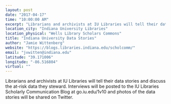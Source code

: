```yaml
---
layout: post
date: "2017-04-17"
time: "10:00:00 AM"
excerpt: "Librarians and archivists at IU Libraries will tell their data stories and discuss the at-risk data they steward. Interviews will be posted ..."
location_city: "Indiana University Libraries"
location_physical: "Wells Library Scholars Commons"
title: "Indiana University Data Stories"
author: "Jamie Wittenberg"
website: "https://blogs.libraries.indiana.edu/scholcomm/"
email: "jvwitten@indiana.edu"
latitude: "39.171006"
longitude: "-86.516804"
virtual: ""
---
```


Librarians and archivists at IU Libraries will tell their data stories and discuss the at-risk data they steward. Interviews will be posted to the IU Libraries Scholarly Communication Blog at go.iu.edu/1v10 and photos of the data stories will be shared on Twitter.
